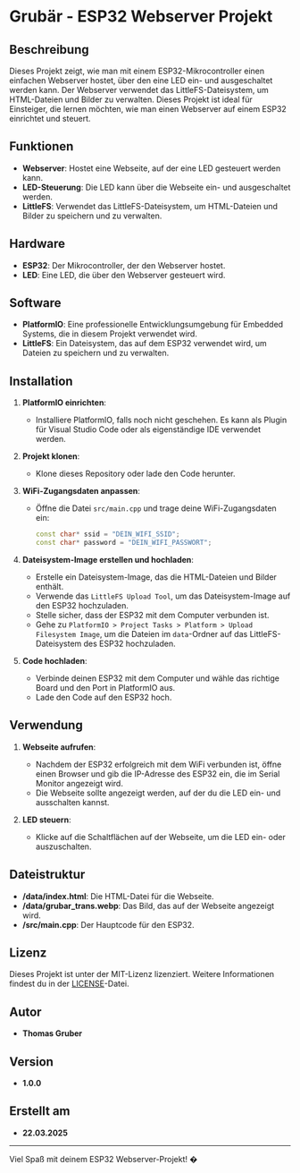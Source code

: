 # Grubär - ESP32 Webserver Projekt

## Beschreibung
Dieses Projekt zeigt, wie man mit einem ESP32-Mikrocontroller einen einfachen Webserver hostet, über den eine LED ein- und ausgeschaltet werden kann. Der Webserver verwendet das LittleFS-Dateisystem, um HTML-Dateien und Bilder zu verwalten. Dieses Projekt ist ideal für Einsteiger, die lernen möchten, wie man einen Webserver auf einem ESP32 einrichtet und steuert.

## Funktionen
- **Webserver**: Hostet eine Webseite, auf der eine LED gesteuert werden kann.
- **LED-Steuerung**: Die LED kann über die Webseite ein- und ausgeschaltet werden.
- **LittleFS**: Verwendet das LittleFS-Dateisystem, um HTML-Dateien und Bilder zu speichern und zu verwalten.

## Hardware
- **ESP32**: Der Mikrocontroller, der den Webserver hostet.
- **LED**: Eine LED, die über den Webserver gesteuert wird.

## Software
- **PlatformIO**: Eine professionelle Entwicklungsumgebung für Embedded Systems, die in diesem Projekt verwendet wird.
- **LittleFS**: Ein Dateisystem, das auf dem ESP32 verwendet wird, um Dateien zu speichern und zu verwalten.

## Installation
1. **PlatformIO einrichten**:
   - Installiere PlatformIO, falls noch nicht geschehen. Es kann als Plugin für Visual Studio Code oder als eigenständige IDE verwendet werden.

2. **Projekt klonen**:
   - Klone dieses Repository oder lade den Code herunter.

3. **WiFi-Zugangsdaten anpassen**:
   - Öffne die Datei `src/main.cpp` und trage deine WiFi-Zugangsdaten ein:
     ```cpp
     const char* ssid = "DEIN_WIFI_SSID";
     const char* password = "DEIN_WIFI_PASSWORT";
     ```

4. **Dateisystem-Image erstellen und hochladen**:
   - Erstelle ein Dateisystem-Image, das die HTML-Dateien und Bilder enthält.
   - Verwende das `LittleFS Upload Tool`, um das Dateisystem-Image auf den ESP32 hochzuladen.
   - Stelle sicher, dass der ESP32 mit dem Computer verbunden ist.
   - Gehe zu `PlatformIO > Project Tasks > Platform > Upload Filesystem Image`, um die Dateien im `data`-Ordner auf das LittleFS-Dateisystem des ESP32 hochzuladen.

5. **Code hochladen**:
   - Verbinde deinen ESP32 mit dem Computer und wähle das richtige Board und den Port in PlatformIO aus.
   - Lade den Code auf den ESP32 hoch.

## Verwendung
1. **Webseite aufrufen**:
   - Nachdem der ESP32 erfolgreich mit dem WiFi verbunden ist, öffne einen Browser und gib die IP-Adresse des ESP32 ein, die im Serial Monitor angezeigt wird.
   - Die Webseite sollte angezeigt werden, auf der du die LED ein- und ausschalten kannst.

2. **LED steuern**:
   - Klicke auf die Schaltflächen auf der Webseite, um die LED ein- oder auszuschalten.

## Dateistruktur
- **/data/index.html**: Die HTML-Datei für die Webseite.
- **/data/grubar_trans.webp**: Das Bild, das auf der Webseite angezeigt wird.
- **/src/main.cpp**: Der Hauptcode für den ESP32.

## Lizenz
Dieses Projekt ist unter der MIT-Lizenz lizenziert. Weitere Informationen findest du in der [LICENSE](LICENSE)-Datei.

## Autor
- **Thomas Gruber**

## Version
- **1.0.0**

## Erstellt am
- **22.03.2025**

---

Viel Spaß mit deinem ESP32 Webserver-Projekt! �
